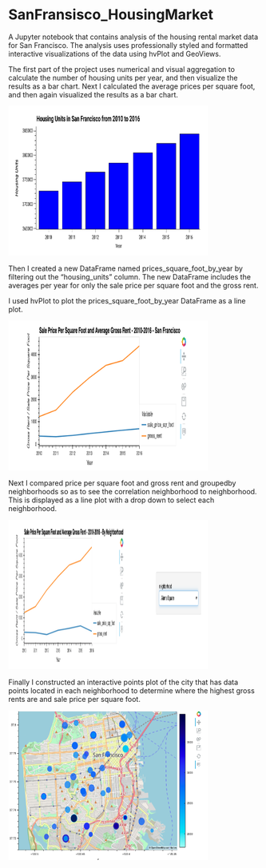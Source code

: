 # SanFransisco_HousingMarket

A Jupyter notebook that contains analysis of the housing rental market data for San Francisco. The analysis uses professionally styled and formatted interactive visualizations of the data using hvPlot and GeoViews.

The first part of the project uses numerical and visual aggregation to calculate the number of housing units per year, and then visualize the results as a bar chart. Next I calculated the average prices per square foot, and then again visualized the results as a bar chart.


<img src="Images/housing-units-by-year.png" width="400" height="300">
</p> 

Then I created a new DataFrame named prices_square_foot_by_year by filtering out the “housing_units” column. The new DataFrame includes the averages per year for only the sale price per square foot and the gross rent.

I used hvPlot to plot the prices_square_foot_by_year DataFrame as a line plot.


<img src="Images/avg-sale-px-sq-foot-gross-rent.png" width="400" height="300">
</p> 

Next I compared price per square foot and gross rent and groupedby neighborhoods so as to see the correlation neighborhood to neighborhood. This is displayed as a line plot with a drop down to select each neighborhood. 


<img src="Images/pricing-info-by-neighborhood.png" width="400" height="300">
</p> 

Finally I constructed an interactive points plot of the city that has data points located in each neighborhood to determine where the highest gross rents are and sale price per square foot. 

<img src="Images/interactive_points_plot.png" width="400" height="300">
</p>    